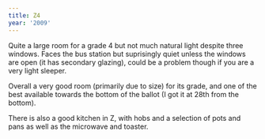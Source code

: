 ```yaml
---
title: Z4
year: '2009'
---
```


Quite a large room for a grade 4 but not much natural light despite three windows. Faces the bus station but suprisingly quiet unless the windows are open (it has secondary glazing), could be a problem though if you are a very light sleeper.

Overall a very good room (primarily due to size) for its grade, and one of the best available towards the bottom of the ballot (I got it at 28th from the bottom).

There is also a good kitchen in Z, with hobs and a selection of pots and pans as well as the microwave and toaster.